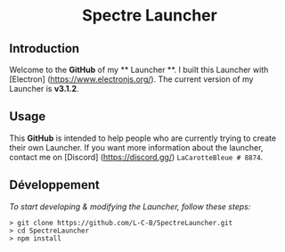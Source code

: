  <h1 align="center">Spectre Launcher</h1>

## Introduction

Welcome to the **GitHub** of my ** Launcher **.
I built this Launcher with [Electron] (https://www.electronjs.org/). The current version of my Launcher is **v3.1.2**.

## Usage

This **GitHub** is intended to help people who are currently trying to create their own Launcher.
If you want more information about the launcher, contact me on [Discord] (https://discord.gg/) `LaCarotteBleue # 8874`.

## Développement 

*To start developing & modifying the Launcher, follow these steps:*

```
> git clone https://github.com/L-C-B/SpectreLauncher.git
> cd SpectreLauncher
> npm install
```
